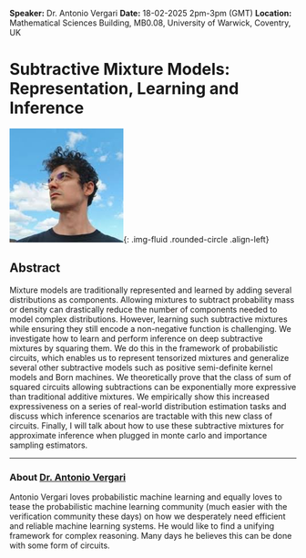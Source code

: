 **Speaker:** Dr. Antonio Vergari
**Date:** 18-02-2025 2pm-3pm (GMT)
**Location:** Mathematical Sciences Building, MB0.08, University of Warwick, Coventry, UK

# Subtractive Mixture Models: Representation, Learning and Inference

![Dr. Antonio Vergari](/assets/img/vergari.jpg){: .img-fluid .rounded-circle .align-left}

## Abstract

Mixture models are traditionally represented and learned by adding several distributions as components. Allowing mixtures to subtract probability mass or density
can drastically reduce the number of components needed to model complex distributions. However, learning such subtractive mixtures while ensuring they still encode a non-negative function is challenging. We investigate how to learn and perform inference on deep subtractive mixtures by squaring them. We do this in the framework of probabilistic circuits, which enables us to represent tensorized mixtures and generalize several other subtractive models such as positive semi-definite kernel models and Born machines. We theoretically prove that the class of sum of squared circuits allowing subtractions can be exponentially more expressive than traditional additive mixtures. We empirically show this increased expressiveness on a series of real-world distribution estimation tasks and discuss which inference scenarios are tractable with this new class of circuits. Finally, I will talk about how to use these subtractive mixtures for approximate inference when plugged in monte carlo and importance sampling estimators.

---

### About [Dr. Antonio Vergari](http://nolovedeeplearning.com)

Antonio Vergari loves probabilistic machine learning and equally loves to tease the probabilistic machine learning community (much easier with the verification community these days) on how we desperately need efficient and reliable machine learning systems. He would like to find a unifying framework for complex reasoning. Many days he believes this can be done with some form of circuits.

